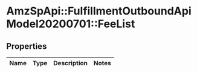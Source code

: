 # AmzSpApi::FulfillmentOutboundApiModel20200701::FeeList

## Properties
Name | Type | Description | Notes
------------ | ------------- | ------------- | -------------

